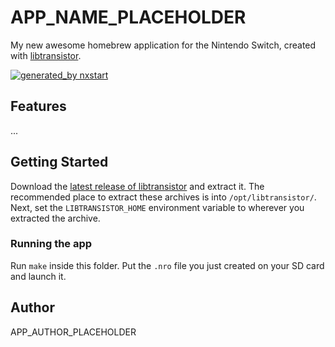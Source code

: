 # APP_NAME_PLACEHOLDER

My new awesome homebrew application for the Nintendo Switch, created with 
[libtransistor](https://github.com/reswitched/libtransistor).

[![generated_by nxstart](https://img.shields.io/badge/generated_by-nxstart-blue.svg)](https://github.com/roedesh/nxstart)

## Features

...

## Getting Started

Download the [latest release of libtransistor](https://github.com/reswitched/libtransistor/releases/latest) 
and extract it. The recommended place to extract these archives is into `/opt/libtransistor/`. Next, set the 
`LIBTRANSISTOR_HOME` environment variable to wherever you extracted the archive.

### Running the app

Run `make` inside this folder. Put the `.nro` file you just created on your SD card and launch it.

## Author

APP_AUTHOR_PLACEHOLDER
